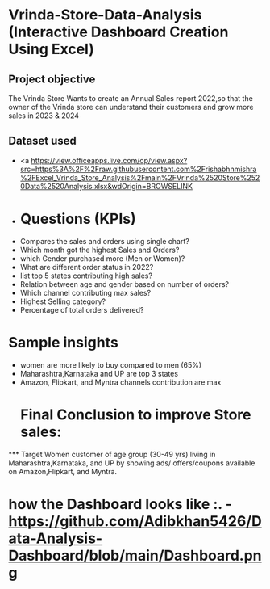 # Vrinda-Store-Data-Analysis (Interactive Dashboard Creation Using Excel)
## Project objective
The Vrinda Store Wants to create an Annual Sales report 2022,so that the owner of the Vrinda store can understand their customers and grow more sales in 2023 & 2024
## Dataset used
- <a  https://view.officeapps.live.com/op/view.aspx?src=https%3A%2F%2Fraw.githubusercontent.com%2Frishabhnmishra%2FExcel_Vrinda_Store_Analysis%2Fmain%2FVrinda%2520Store%2520Data%2520Analysis.xlsx&wdOrigin=BROWSELINK
- # Questions (KPIs)
- Compares the sales and orders using single chart?
- Which month got the highest Sales and Orders?
- which Gender purchased more (Men or Women)?
- What are different order status in 2022?
- list top 5 states contributing high sales?
- Relation between age and gender based on number of orders?
- Which channel contributing max sales?
- Highest Selling category?
- Percentage of total orders delivered?
# Sample insights
- women are more likely to buy compared to men (65%)
- Maharashtra,Karnataka and UP are top 3 states
- Amazon, Flipkart, and Myntra channels contribution are max
   # Final Conclusion to improve Store sales:
*** Target Women customer of age group (30-49 yrs) living in Maharashtra,Karnataka, and UP by showing ads/ offers/coupons available on Amazon,Flipkart, and Myntra.
# how the  Dashboard  looks like :. - https://github.com/Adibkhan5426/Data-Analysis-Dashboard/blob/main/Dashboard.png
